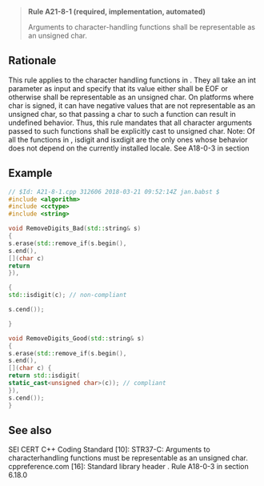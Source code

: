 > **Rule A21-8-1 (required, implementation, automated)**
>
> Arguments to character-handling functions shall be representable as
> an unsigned char.

## Rationale

This rule applies to the character handling functions in <cctype>. They all take an int
parameter as input and specify that its value either shall be EOF or otherwise shall
be representable as an unsigned char. On platforms where char is signed, it can
have negative values that are not representable as an unsigned char, so that passing
a char to such a function can result in undefined behavior.
Thus, this rule mandates that all character arguments passed to such functions shall
be explicitly cast to unsigned char.
Note: Of all the functions in <cctype>, isdigit and isxdigit are the only ones whose
behavior does not depend on the currently installed locale. See A18-0-3 in section

## Example

```cpp
// $Id: A21-8-1.cpp 312606 2018-03-21 09:52:14Z jan.babst $
#include <algorithm>
#include <cctype>
#include <string>

void RemoveDigits_Bad(std::string& s)
{
s.erase(std::remove_if(s.begin(),
s.end(),
[](char c)
return
}),

{
std::isdigit(c); // non-compliant

s.cend());

}

void RemoveDigits_Good(std::string& s)
{
s.erase(std::remove_if(s.begin(),
s.end(),
[](char c) {
return std::isdigit(
static_cast<unsigned char>(c)); // compliant
}),
s.cend());
}

```

## See also

SEI CERT C++ Coding Standard [10]: STR37-C: Arguments to characterhandling functions must be representable as an unsigned char.
cppreference.com [16]: Standard library header <cctype>.
Rule A18-0-3 in section 6.18.0
